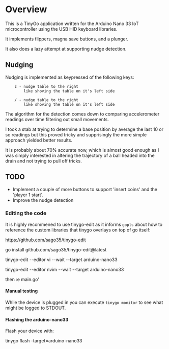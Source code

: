 # Overview

This is a TinyGo application written for the Arduino Nano 33 IoT microcontroller using the USB HID keyboard libraries.

It implements flippers, magna save buttons, and a plunger.

It also does a lazy attempt at supporting nudge detection.

## Nudging

Nudging is implemented as keypressed of the following keys:

```
    z - nudge table to the right
        like shoving the table on it's left side

    / - nudge table to the right
        like shoving the table on it's left side
```

The algorithm for the detection comes down to comparing accelerometer readings over time filtering out small movements.

I took a stab at trying to determine a base position by average the last 10 or so readings but this proved tricky and supprisingly the more simple approach yielded better results.

It is probably about 70% accurate now, which is almost good enough as I was simply interested in altering the trajectory of a ball headed into the drain and not trying to pull off tricks.

## TODO

- Implement a couple of more buttons to support 'insert coins' and the 'player 1 start'.
- Improve the nudge detection


### Editing the code

It is highly recommened to use tinygo-edit as it informs `gopls` about how to reference the custom libraries that tinygo overlays on top of go itself:

https://github.com/sago35/tinygo-edit

  go install github.com/sago35/tinygo-edit@latest

  tinygo-edit --editor vi --wait --target arduino-nano33

  tinygo-edit --editor nvim --wait --target arduino-nano33

then :e main.go'

#### Manual testing

While the device is plugged in you can execute `tinygo monitor` to see what might be logged to STDOUT.

#### Flashing the arduino-nano33

Flash your device with:

  tinygo flash -target=arduino-nano33

